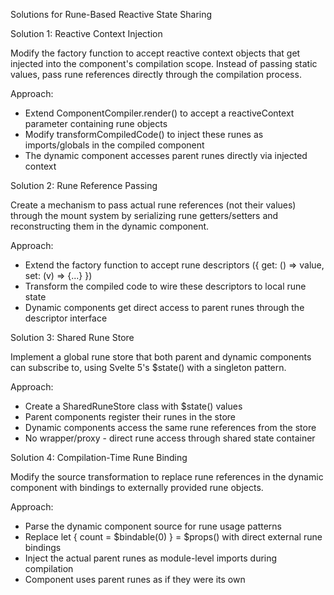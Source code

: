 Solutions for Rune-Based Reactive State Sharing

Solution 1: Reactive Context Injection

Modify the factory function to accept reactive context objects that get injected into the
component's compilation scope. Instead of passing static values, pass rune references directly
through the compilation process.

Approach:
- Extend ComponentCompiler.render() to accept a reactiveContext parameter containing rune
objects
- Modify transformCompiledCode() to inject these runes as imports/globals in the compiled
component
- The dynamic component accesses parent runes directly via injected context

Solution 2: Rune Reference Passing

Create a mechanism to pass actual rune references (not their values) through the mount system by
  serializing rune getters/setters and reconstructing them in the dynamic component.

Approach:
- Extend the factory function to accept rune descriptors ({ get: () => value, set: (v) => {...} 
})
- Transform the compiled code to wire these descriptors to local rune state
- Dynamic components get direct access to parent runes through the descriptor interface

Solution 3: Shared Rune Store

Implement a global rune store that both parent and dynamic components can subscribe to, using
Svelte 5's $state() with a singleton pattern.

Approach:
- Create a SharedRuneStore class with $state() values
- Parent components register their runes in the store
- Dynamic components access the same rune references from the store
- No wrapper/proxy - direct rune access through shared state container

Solution 4: Compilation-Time Rune Binding

Modify the source transformation to replace rune references in the dynamic component with
bindings to externally provided rune objects.

Approach:
- Parse the dynamic component source for rune usage patterns
- Replace let { count = $bindable(0) } = $props() with direct external rune bindings
- Inject the actual parent runes as module-level imports during compilation
- Component uses parent runes as if they were its own